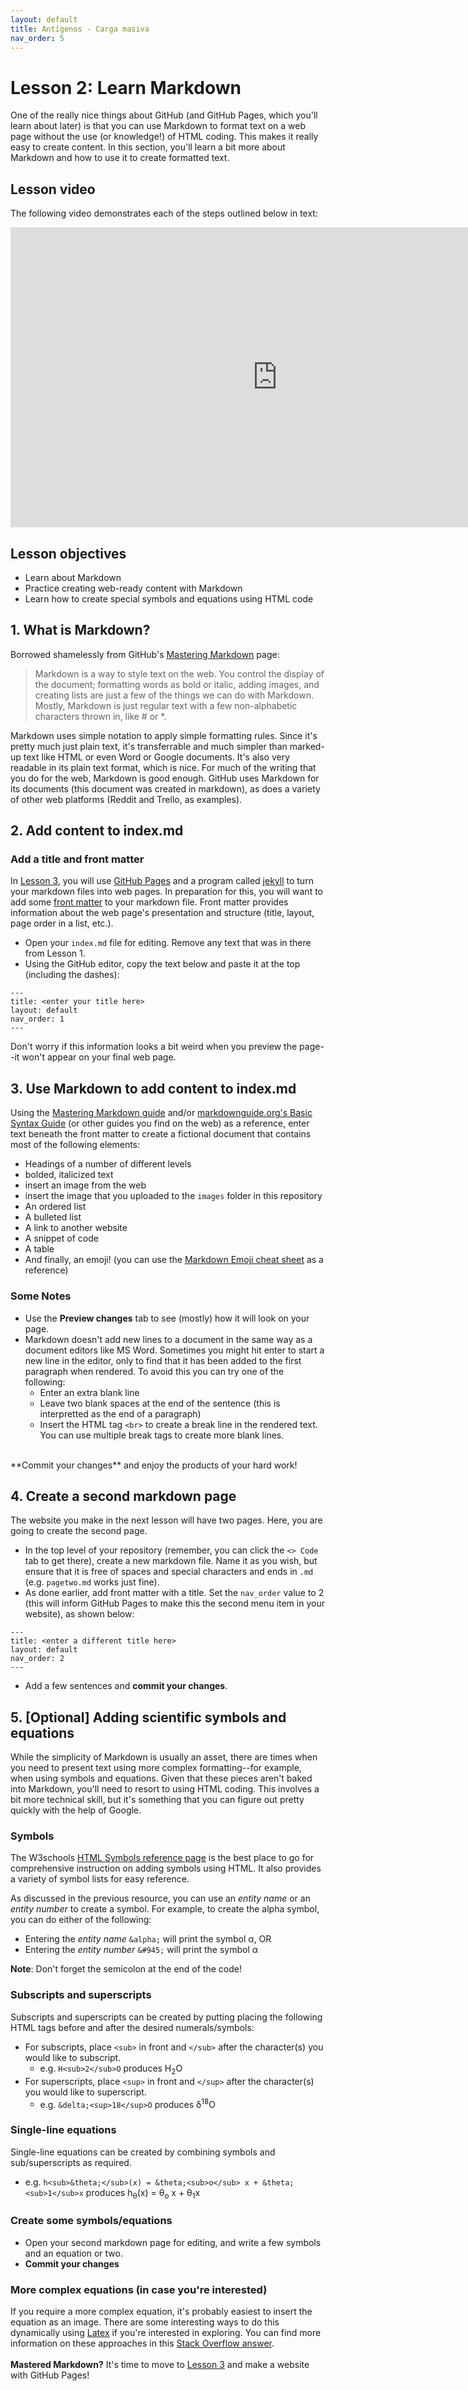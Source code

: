 ```yaml
---
layout: default
title: Antígenos - Carga masiva
nav_order: 5
---
```


<!-- Edit the content below for the workshop in question. Once you're ready to publish, remove the comment characters e.g. "<!--" at the start and end -->

# Lesson 2: Learn Markdown 
One of the really nice things about GitHub (and GitHub Pages, which you'll learn about later) is that you can use Markdown to format text on a web page without the use (or knowledge!) of HTML coding. This makes it really easy to create content. In this section, you'll learn a bit more about Markdown and how to use it to create formatted text. 

## Lesson video
The following video demonstrates each of the steps outlined below in text:
<iframe height="480" width="853" allowfullscreen frameborder=0 src="https://echo360.ca/media/ba194214-c372-4df6-b74d-2cdf8157f996/public?autoplay=false&automute=false"></iframe>

## Lesson objectives 
- Learn about Markdown
- Practice creating web-ready content with Markdown
- Learn how to create special symbols and equations using HTML code

## 1. What is Markdown? 
Borrowed shamelessly from GitHub's [Mastering Markdown](https://guides.github.com/features/mastering-markdown/) page: 
> Markdown is a way to style text on the web. You control the display of the document; formatting words as bold or italic, adding images, and creating lists are just a few of the things we can do with Markdown. Mostly, Markdown is just regular text with a few non-alphabetic characters thrown in, like # or *.

Markdown uses simple notation to apply simple formatting rules. Since it's pretty much just plain text, it's transferrable and much simpler than marked-up text like HTML or even Word or Google documents. It's also very readable in its plain text format, which is nice. For much of the writing that you do for the web, Markdown is good enough. GitHub uses Markdown for its documents (this document was created in markdown), as does a variety of other web platforms (Reddit and Trello, as examples). 

## 2. Add content to index.md

### Add a title and front matter
In [Lesson 3](lesson3), you will use [GitHub Pages](https://pages.github.com/) and a program called [jekyll](https://jekyllrb.com/) to turn your markdown files into web pages. In preparation for this, you will want to add some [front matter](https://jekyllrb.com/docs/front-matter/) to your markdown file. Front matter provides information about the web page's presentation and structure (title, layout, page order in a list, etc.). 
- Open your ```index.md``` file for editing. Remove any text that was in there from Lesson 1.
- Using the GitHub editor, copy the text below and paste it at the top (including the dashes):

```
---
title: <enter your title here>
layout: default
nav_order: 1
---
```

Don't worry if this information looks a bit weird when you preview the page--it won't appear on your final web page.  

## 3. Use Markdown to add content to index.md
Using the [Mastering Markdown guide](https://guides.github.com/features/mastering-markdown/) and/or [markdownguide.org's Basic Syntax Guide](https://www.markdownguide.org/basic-syntax/) (or other guides you find on the web) as a reference, enter text beneath the front matter to create a fictional document that contains most of the following elements: 
- Headings of a number of different levels
- bolded, italicized text 
- insert an image from the web
- insert the image that you uploaded to the ```images``` folder in this repository
- An ordered list
- A bulleted list
- A link to another website
- A snippet of code
- A table
- And finally, an emoji! (you can use the [Markdown Emoji cheat sheet](https://github.com/ikatyang/emoji-cheat-sheet/blob/master/README.md) as a reference)

### Some Notes
- Use the **Preview changes** tab to see (mostly) how it will look on your page. 
- Markdown doesn't add new lines to a document in the same way as a document editors like MS Word. Sometimes you might hit enter to start a new line in the editor, only to find that it has been added to the first paragraph when rendered. To avoid this you can try one of the following: 
  - Enter an extra blank line
  - Leave two blank spaces at the end of the sentence (this is interpretted as the end of a paragraph)
  - Insert the HTML tag ```<br>``` to create a break line in the rendered text. You can use multiple break tags to create more blank lines.  
<br>
**Commit your changes** and enjoy the products of your hard work!

## 4. Create a second markdown page
The website you make in the next lesson will have two pages. Here, you are going to create the second page. 
- In the top level of your repository (remember, you can click the ```<> Code``` tab to get there), create a new markdown file. Name it as you wish, but ensure that it is free of spaces and special characters and ends in ```.md``` (e.g. ```pagetwo.md``` works just fine). 
- As done earlier, add front matter with a title. Set the ```nav_order``` value to 2 (this will inform GitHub Pages to make this the second menu item in your website), as shown below: 
```
---
title: <enter a different title here>
layout: default
nav_order: 2
---
```
- Add a few sentences and **commit your changes**.

## 5. [Optional] Adding scientific symbols and equations
While the simplicity of Markdown is usually an asset, there are times when you need to present text using more complex formatting--for example, when using symbols and equations. Given that these pieces aren't baked into Markdown, you'll need to resort to using HTML coding. This involves a bit more technical skill, but it's something that you can figure out pretty quickly with the help of Google. 

### Symbols
The W3schools [HTML Symbols reference page](https://www.w3schools.com/html/html_symbols.asp) is the best place to go for comprehensive instruction on adding symbols using HTML. It also provides a variety of symbol lists for easy reference.

As discussed in the previous resource, you can use an *entity name* or an *entity number* to create a symbol. For example, to create the alpha symbol, you can do either of the following: 
- Entering the *entity name* ```&alpha;``` will print the symbol &alpha;, OR
- Entering the *entity number* ```&#945;``` will print the symbol &alpha;  

**Note**: Don't forget the semicolon at the end of the code!

### Subscripts and superscripts
Subscripts and superscripts can be created by putting placing the following HTML tags before and after the desired numerals/symbols: 
- For subscripts, place ```<sub>``` in front and ```</sub>``` after the character(s) you would like to subscript.
  - e.g. ```H<sub>2</sub>O``` produces H<sub>2</sub>O
- For superscripts, place ```<sup>``` in front and ```</sup>``` after the character(s) you would like to superscript.
  - e.g. ```&delta;<sup>18</sup>O``` produces &delta;<sup>18</sup>O

### Single-line equations  
Single-line equations can be created by combining symbols and sub/superscripts as required. 
- e.g. ```h<sub>&theta;</sub>(x) = &theta;<sub>o</sub> x + &theta;<sub>1</sub>x``` produces h<sub>&theta;</sub>(x) = &theta;<sub>o</sub> x + &theta;<sub>1</sub>x

### Create some symbols/equations
- Open your second markdown page for editing, and write a few symbols and an equation or two. 
- **Commit your changes**

### More complex equations (in case you're interested)
If you require a more complex equation, it's probably easiest to insert the equation as an image. There are some interesting ways to do this dynamically using [Latex](https://www.latex-project.org/) if you're interested in exploring. You can find more information on these approaches in this [Stack Overflow answer](https://stackoverflow.com/a/47798853).
<br>
<br>
**Mastered Markdown?** It's time to move to [Lesson 3](lesson3) and make a website with GitHub Pages!
